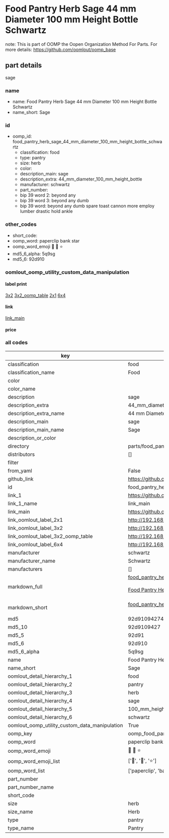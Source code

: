 # Food Pantry Herb Sage 44 mm Diameter 100 mm Height Bottle Schwartz  

note: This is part of OOMP the Oopen Organization Method For Parts. For more details: https://github.com/oomlout/oomp_base

##  part details
  



sage



### name
* name: Food Pantry Herb Sage 44 mm Diameter 100 mm Height Bottle Schwartz
* name_short: Sage
### id
* oomp_id: food_pantry_herb_sage_44_mm_diameter_100_mm_height_bottle_schwartz
  * classification: food
  * type: pantry
  * size: herb
  * color: 
  * description_main: sage
  * description_extra: 44_mm_diameter_100_mm_height_bottle
  * manufacturer: schwartz
  * part_number: 
  * bip 39 word 2: beyond any
  * bip 39 word 3: beyond any dumb
  * bip 39 word: beyond any dumb spare toast cannon more employ lumber drastic hold ankle

### other_codes
* short_code: 
* oomp_word: paperclip bank star
* oomp_word_emoji :paperclip: :bank: :star:
* md5_6_alpha: 5q9sg
* md5_6: 92d910






### oomlout_oomp_utility_custom_data_manipulation
#### label print
[3x2](http://192.168.1.245:1112/?label=oomp%205q9sg)
[3x2_oomp_table](http://192.168.1.108:1112/?label=oomp%205q9sg)
[2x1](http://192.168.1.242:1112/?label=oomp%205q9sg)
[6x4](http://192.168.1.55:1112/?label=oomp%205q9sg)    

#### link

[link_main](https://github.com/oomlout/oomlout_oomp_current_version_messy/tree/main/parts/food_pantry_herb_sage_44_mm_diameter_100_mm_height_bottle_schwartz)                              

#### price







### all codes 
| key | value |  
| --- | --- |  
| classification | food |  
| classification_name | Food |  
| color |  |  
| color_name |  |  
| description | sage |  
| description_extra | 44_mm_diameter_100_mm_height_bottle |  
| description_extra_name | 44 mm Diameter 100 mm Height Bottle |  
| description_main | sage |  
| description_main_name | Sage |  
| description_or_color |   |  
| directory | parts/food_pantry_herb_sage_44_mm_diameter_100_mm_height_bottle_schwartz |  
| distributors | [] |  
| filter |  |  
| from_yaml | False |  
| github_link | https://github.com/oomlout/oomlout_oomp_part_src/tree/main/parts/food_pantry_herb_sage_44_mm_diameter_100_mm_height_bottle_schwartz |  
| id | food_pantry_herb_sage_44_mm_diameter_100_mm_height_bottle_schwartz |  
| link_1 | https://github.com/oomlout/oomlout_oomp_current_version_messy/tree/main/parts/food_pantry_herb_sage_44_mm_diameter_100_mm_height_bottle_schwartz |  
| link_1_name | link_main |  
| link_main | https://github.com/oomlout/oomlout_oomp_current_version_messy/tree/main/parts/food_pantry_herb_sage_44_mm_diameter_100_mm_height_bottle_schwartz |  
| link_oomlout_label_2x1 | http://192.168.1.242:1112/?label=oomp%205q9sg |  
| link_oomlout_label_3x2 | http://192.168.1.245:1112/?label=oomp%205q9sg |  
| link_oomlout_label_3x2_oomp_table | http://192.168.1.108:1112/?label=oomp%205q9sg |  
| link_oomlout_label_6x4 | http://192.168.1.55:1112/?label=oomp%205q9sg |  
| manufacturer | schwartz |  
| manufacturer_name | Schwartz |  
| manufacturers | [] |  
| markdown_full | [food_pantry_herb_sage_44_mm_diameter_100_mm_height_bottle_schwartz](https://github.com/oomlout/oomlout_oomp_current_version_messy/tree/main/parts/food_pantry_herb_sage_44_mm_diameter_100_mm_height_bottle_schwartz)<br>[](https://github.com/oomlout/oomlout_oomp_current_version_messy/tree/main/parts/food_pantry_herb_sage_44_mm_diameter_100_mm_height_bottle_schwartz)<br>[Food Pantry Herb Sage 44 Mm Diameter 100 Mm Height Bottle Schwartz](https://github.com/oomlout/oomlout_oomp_current_version_messy/tree/main/parts/food_pantry_herb_sage_44_mm_diameter_100_mm_height_bottle_schwartz)<br><br> |  
| markdown_short | [food_pantry_herb_sage_44_mm_diameter_100_mm_height_bottle_schwartz](https://github.com/oomlout/oomlout_oomp_current_version_messy/tree/main/parts/food_pantry_herb_sage_44_mm_diameter_100_mm_height_bottle_schwartz)<br><br> |  
| md5 | 92d910942748f1f885f18d0687c288ae |  
| md5_10 | 92d9109427 |  
| md5_5 | 92d91 |  
| md5_6 | 92d910 |  
| md5_6_alpha | 5q9sg |  
| name | Food Pantry Herb Sage 44 mm Diameter 100 mm Height Bottle Schwartz |  
| name_short | Sage |  
| oomlout_detail_hierarchy_1 | food |  
| oomlout_detail_hierarchy_2 | pantry |  
| oomlout_detail_hierarchy_3 | herb |  
| oomlout_detail_hierarchy_4 | sage |  
| oomlout_detail_hierarchy_5 | 100_mm_height |  
| oomlout_detail_hierarchy_6 | schwartz |  
| oomlout_oomp_utility_custom_data_manipulation | True |  
| oomp_key | oomp_food_pantry_herb_sage_44_mm_diameter_100_mm_height_bottle_schwartz |  
| oomp_word | paperclip bank star |  
| oomp_word_emoji | :paperclip: :bank: :star: |  
| oomp_word_emoji_list | [':paperclip:', ':bank:', ':star:'] |  
| oomp_word_list | ['paperclip', 'bank', 'star'] |  
| part_number |  |  
| part_number_name |  |  
| short_code |  |  
| size | herb |  
| size_name | Herb |  
| type | pantry |  
| type_name | Pantry |  
